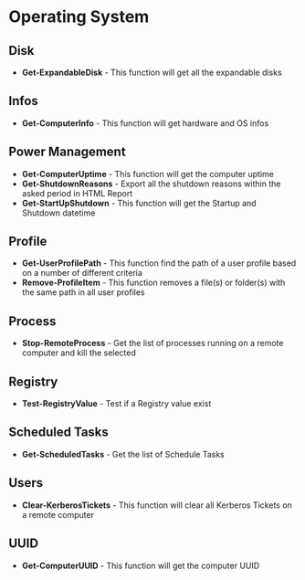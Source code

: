 # Operating System

## Disk

* **Get-ExpandableDisk** - This function will get all the expandable disks

## Infos

* **Get-ComputerInfo** - This function will get hardware and OS infos

## Power Management

* **Get-ComputerUptime** - This function will get the computer uptime
* **Get-ShutdownReasons** - Export all the shutdown reasons within the asked period in HTML Report
* **Get-StartUpShutdown** - This function will get the Startup and Shutdown datetime

## Profile

* **Get-UserProfilePath** - This function find the path of a user profile based on a number of different criteria
* **Remove-ProfileItem** - This function removes a file(s) or folder(s) with the same path in all user profiles

## Process

* **Stop-RemoteProcess** - Get the list of processes running on a remote computer and kill the selected

## Registry

* **Test-RegistryValue** - Test if a Registry value exist

## Scheduled Tasks

* **Get-ScheduledTasks** - Get the list of Schedule Tasks

## Users

* **Clear-KerberosTickets** - This function will clear all Kerberos Tickets on a remote computer

## UUID

* **Get-ComputerUUID** - This function will get the computer UUID

